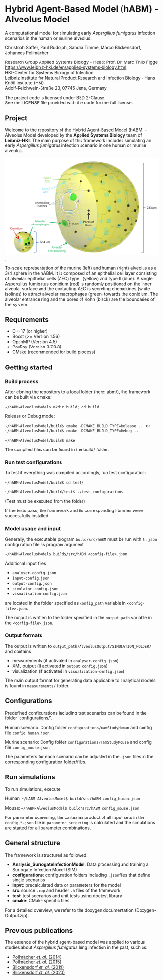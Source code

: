 # Hybrid Agent-Based Model (hABM) - Alveolus Model

A computational model for simulating early *Aspergillus fumigatus* infection scenarios in the human or murine alveolus.

Christoph Saffer, Paul Rudolph, Sandra Timme, Marco Blickensdorf, Johannes Pollmächer

Research Group Applied Systems Biology - Head: Prof. Dr. Marc Thilo Figge\
https://www.leibniz-hki.de/en/applied-systems-biology.html \
HKI-Center for Systems Biology of Infection\
Leibniz Institute for Natural Product Research and Infection Biology - Hans Knöll Institute (HKI)\
Adolf-Reichwein-Straße 23, 07745 Jena, Germany

The project code is licensed under BSD 2-Clause.\
See the LICENSE file provided with the code for the full license.

## Project

Welcome to the repository of the Hybrid Agent-Based Model (hABM) - Alveolus Model developed by the **Applied Systems Biology** team of **Leibniz-HKI**.
The main purpose of this framework includes simulating an early *Aspergillus fumigatus* infection scenario in one human or murine alveolus.

![](alveolusImage.png "To-scale representation of one murine (left) and human (right) Alveolus").

To-scale representation of the murine (left) and human (right) alveolus as a 3/4
sphere in the hABM. It is composed of an epithelial cell layer consisting of alveolar epithelial
cells (AEC) type I (yellow) and type II (blue). A single Aspergillus fumigatus conidium (red) is
randomly positioned on the inner alveolar surface and the contacting AEC is secreting
chemokines (white isolines) to attract alveolar macrophages (green) towards the conidium.
The alveolar entrance ring and the pores of Kohn (black) are the boundaries of the system.

## Requirements
- C++17 (or higher)
- Boost (>= Version 1.56)
- OpenMP (Version 4.5)
- PovRay (Version 3.7.0.8)
- CMake (recommended for build process)

## Getting started
### Build process

After cloning the repository to a local folder (here: abm/), the framework can be built via cmake:

`~/hABM-AlveolusModel$ mkdir build; cd build`

Release or Debug mode: 

`~/hABM-AlveolusModel/build$ cmake -DCMAKE_BUILD_TYPE=Release .. `
or `~/hABM-AlveolusModel/build$ cmake -DCMAKE_BUILD_TYPE=Debug .. `

`~/hABM-AlveolusModel/build$ make `

The compiled files can be found in the build/ folder.

### Run test configurations

To test if everything was compiled accordingly, run test configuration:

`~/hABM-AlveolusModel/build$ cd test/`

`~/hABM-AlveolusModel/build/test$ ./test_configurations`

(Test must be executed from the folder)

If the tests pass, the framework and its corresponding libraries were successfully installed.

### Model usage and input

Generally, the executable program `build/src/hABM` must be run with a `.json` configuration file as program argument

`~/hABM-AlveolusModel$ build$/src/hABM <config-file>.json` 

Additional input files 
- `analyser-config.json`
- `input-config.json`
- `output-config.json`
- `simulator-config.json`
- `visualisation-config.json`

are located in the folder specified as `config_path` variable in `<config-file>.json`.

The output is written to the folder specified in the `output_path` variable in the `<config-file>.json`. 

### Output formats

The output is written to `output_path/AlveolusOutput/SIMULATION_FOLDER/` and contains
- measurements (if activated in `analyser-config.json`)
- XML output (if activated in `output-config.json`)
- visualization (if activated in `visualization-config.json`)

The main output format for generating data applicable to analytical models is found in `measurements/` folder.

## Configurations

Predefined configurations including test scenarios can be found in the folder 'configurations/'. 

Human scenario: Config folder `configurations/namStudyHuman` and config file `config_human.json`
  
Murine scenario: Config folder `configurations/namStudyMouse` and config file `config_mouse.json` 

The parameters for each scenario can be adjusted in the `.json` files in the corresponding configuration folder/files.

## Run simulations 

To run simulations, execute:

Human: `~/hABM-AlveolusModel$ build/src/hABM config_human.json`

Mouse: `~/hABM-AlveolusModel$ build/src/hABM config_mouse.json`

For parameter screening, the cartesian product of all input sets in the `config_*.json` file in `parameter_screening` is calculated and the simulations are started for all parameter combinations.

## General structure
The framework is structured as followed:

- **Analysis_SurrogateInfectionModel**: Data processing and training a Surrogate Infection Model (SIM)
- **configurations**: configuration folders including `.json`files that define single scenarios
- **input**: precalculated data or parameters for the model
- **src**: source `.cpp` and header `.h` files of the framework
- **test**: test scenarios and unit tests using doctest library
- **cmake**: CMake specific files

For a detailed overview, we refer to the doxygen documentation (Doxygen-Output.zip).

## Previous publications

The essence of the hybrid agent-based model was applied to various studies about *Aspergillus fumigatus* lung infection in the past, such as:
- [Pollmächer *et. al.* (2014)](https://journals.plos.org/plosone/article?id=10.1371/journal.pone.0111630)
- [Pollmächer *et. al.* (2015)](https://www.frontiersin.org/articles/10.3389/fmicb.2015.00503/)
- [Blickensdorf *et. al.* (2019)](https://www.frontiersin.org/articles/10.3389/fimmu.2019.00142/)
- [Blickensdorf *et. al.* (2020)](https://www.frontiersin.org/articles/10.3389/fmicb.2020.01951/)